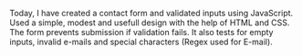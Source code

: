 Today, I have created a contact form and validated inputs using JavaScript. Used a simple, modest and usefull design with the help of HTML and CSS. The form prevents submission if validation fails. It also tests for empty inputs, invalid e-mails and special characters (Regex used for E-mail).